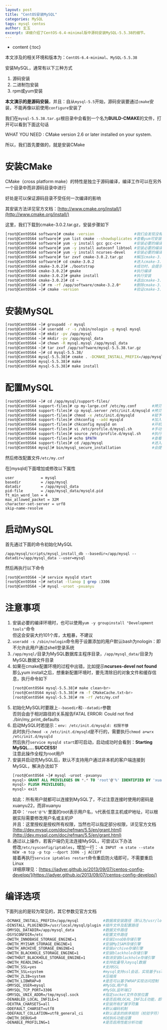 ```yaml
---
layout: post
title: "CentOS安装MySQL"
categories: MySQL
tags: mysql centos
author: 玄玉
excerpt: 详细介绍了CentOS-6.4-minimal版中源码安装MySQL-5.5.38的细节。
---
```


* content
{:toc}


本文涉及的相关环境和版本为：`CentOS-6.4-minimal`、`MySQL-5.5.38`

安装MySQL，通常有以下三种方式

1. 源码安装
2. 二进制包安装
3. rpm或yum安装

**本文演示的是源码安装**，并且：自从`mysql-5.5`开始，源码安装要通过`cmake`安装，不能再像以前使用`configure`安装了

我们在`mysql-5.5.38.tar.gz`根目录中会看到一个名为**BUILD-CMAKE**的文件，打开可以看到下面这句话

WHAT YOU NEED : CMake version 2.6 or later installed on your system.

所以，我们首先要做的，就是安装CMake

# 安装CMake

CMake（cross platform make）的特性是独立于源码编译，编译工作可以在另外一个目录中而非源码目录中进行

好处是可以保证源码目录不受任何一次编译的影响

其安装方法详见官方文档：[http://www.cmake.org/install/](http://www.cmake.org/install/)

这里，我们下载到cmake-3.0.2.tar.gz，安装步骤如下

```sh
[root@CentOS64 software]# cmake -version                  #我们会发现没有输出，说明本机并未安装cmake
[root@CentOS64 software]# yum list cmake --showduplicates #查看yum可安装的软件包版本，会看到只能安装cmake-2.6.4-5.el6版本，故舍弃
[root@CentOS64 software]# yum -y install gcc gcc-c++      #安装必要的编译环境
[root@CentOS64 software]# yum -y install autoconf libtool #安装必要的编译环境
[root@CentOS64 software]# yum -y install ncurses-devel    #安装必要的编译环境（这是配置MySQL环境变量时要用的库，这里一起安装了）
[root@CentOS64 software]# tar zxvf cmake-3.0.2.tar.gz     #解压cmake-3.0.2源码
[root@CentOS64 software]# cd cmake-3.0.2                  #进入cmake-3.0.2源码目录
[root@CentOS64 cmake-3.0.2]# ./bootstrap                  #成功时，会提示CMake has bootstrapped.  Now run gmake.
[root@CentOS64 cmake-3.0.2]# gmake                        #执行编译
[root@CentOS64 cmake-3.0.2]# gmake install                #执行安装
[root@CentOS64 cmake-3.0.2]# cd ~                         #退出cmake-3.0.2源码目录
[root@CentOS64 ~]# rm -rf /app/software/cmake-3.2.0*      #删除cmake-3.0.2源码
[root@CentOS64 ~]# cmake -version                         #验证cmake-3.0.2安装结果
```

# 安装MySQL

```sh
[root@CentOS64 ~]# groupadd -r mysql
[root@CentOS64 ~]# useradd -r -s /sbin/nologin -g mysql mysql
[root@CentOS64 ~]# mkdir -pv /app/mysql
[root@CentOS64 ~]# mkdir -pv /app/mysql_data
[root@CentOS64 ~]# chown -R mysql.mysql /app/mysql_data
[root@CentOS64 ~]# tar zxvf /app/software/mysql-5.5.38.tar.gz
[root@CentOS64 ~]# cd mysql-5.5.38/
[root@CentOS64 mysql-5.5.38]# cmake . -DCMAKE_INSTALL_PREFIX=/app/mysql -DMYSQL_DATADIR=/app/mysql_data -DSYSCONFDIR=/etc -DWITH_INNOBASE_STORAGE_ENGINE=1 -DWITH_MYISAM_STORAGE_ENGINE=1 -DWITH_READLINE=1 -DWITH_ZLIB=system -DDEFAULT_CHARSET=utf8 -DDEFAULT_COLLATION=utf8_general_ci
[root@CentOS64 mysql-5.5.38]# make
[root@CentOS64 mysql-5.5.38]# make install
```

# 配置MySQL

```sh
[root@CentOS64 ~]# cd /app/mysql/support-files/
[root@CentOS64 support-files]# cp my-large.cnf /etc/my.conf       #拷贝配置文件
[root@CentOS64 support-files]# cp mysql.server /etc/init.d/mysqld #拷贝启动脚本
[root@CentOS64 support-files]# chmod -x /etc/init.d/mysqld        #赋予可执行权限
[root@CentOS64 support-files]# chkconfig --add mysqld             #加入系统服务
[root@CentOS64 support-files]# chkconfig mysqld on                #开机启动
[root@CentOS64 support-files]# vi /etc/profile.d/mysql.sh         #手动创建，添加内容为：export PATH=$PATH:/app/mysql/bin
[root@CentOS64 support-files]# source /etc/profile.d/mysql.sh     #执行一遍
[root@CentOS64 support-files]# echo $PATH                         #查看结果
[root@CentOS64 support-files]# cd /app/mysql                      #进入MySQL主目录
[root@CentOS64 mysql]# bin/mysql_secure_installation              #会提示设置root密码，是否移除匿名用户，是否禁止root远程登录等等
```

然后修改配置文件`/etc/my.cnf`

在[mysqld]下面增加或修改以下属性

```
user            = mysql
basedir         = /app/mysql
datadir         = /app/mysql_data
pid-file        = /app/mysql_data/mysqld.pid
ft_min_word_len = 4
max_allowed_packet = 32M
character-set-server = urf8
skip-name-resolve
```

# 启动MySQL

首先通过下面的命令初始化MySQL

`/app/mysql/scripts/mysql_install_db --basedir=/app/mysql --datadir=/app/mysql_data --user=mysql`

然后再执行以下命令

```sh
[root@CentOS64 ~]# service mysqld start 
[root@CentOS64 ~]# netstat -tlanop | grep :3306 
[root@CentOS64 ~]# mysql -uroot -pxuanyu
```

# 注意事项

1. 安装必要的编译环境时，也可以使用`yum -y groupinstall "Development tools"`命令<br>
   但这会安装大约101个库，太粗暴，不建议
2. `useradd -s /sbin/nologin`命令用于设置添加的用户默认bash为nologin：即不允许此用户通过shell登录系统
3. `/app/mysql/`目录为MySQL数据库主程序目录，`/app/mysql_data/`目录为MySQL数据文件目录
4. 如果在cmake配置环境的过程中出错，比如提示**ncurses-devel not found**<br>
   那么yum install之后，想重新配置环境时，要先清除旧的对象文件和缓存信息，执行命令如下<br>
   ```sh
   [root@CentOS64 mysql-5.5.38]# make clean<br>
   [root@CentOS64 mysql-5.5.38]# rm -f CMakeCache.txt<br>
   [root@CentOS64 mysql-5.5.38]# rm -rf /etc/my.cnf
   ```
5. 初始化MySQL时要跟上`--basedir`和`--datadir`参数<br>
   否则会由于相对路径的关系报告FATAL ERROR: Could not find ./bin/my_print_defaults
6. 启动MySQL时若提示：`env: /etc/init.d/mysqld: 权限不够`<br>
   此时执行`chmod -x /etc/init.d/mysqld`是不行的，需要执行`chmod a+wrx /etc/init.d/mysqld`<br>
   然后执行`service mysqld start`即可启动，启动成功时会看到：**Starting MySQL.... SUCCESS!**<br>
   注意此操作全程为root用户
7. 安装并启动完MySQL后，默认不支持用户通过非本机的客户端连接到MySQL，解决办法如下<br>
   ```sql
   [root@CentOS64 ~]# mysql -uroot -pxuanyu
   mysql> GRANT ALL PRIVILEGES ON *.* TO 'root'@'%' IDENTIFIED BY 'xuanyu22' WITH GRANT OPTION;
   mysql> FLUSH PRIVILEGES;
   mysql> exit
   ```
   如此：所有用户就都可以连接到MySQL了，不过注意连接时使用的密码是xuanyu22，而非xuanyu<br>
   其中：`'root'@'%'`里面的root表示用户名，`%`代表任意主机或IP地址，可以根据实际需要修改用户名或主机IP<br>
   并且：这里授权是授权所有权限，当然也可以指定部分权限，详见官方文档[http://dev.mysql.com/doc/refman/5.5/en/grant.html](http://dev.mysql.com/doc/refman/5.5/en/grant.html)
8. 通过以上操作，若客户端仍无法连接MySQL，可尝试以下办法<br>
   修改`/etc/sysconfig/iptables`，增加一行：`-A INPUT -m state --state NEW -m tcp -p tcp --dport 3306 -j ACCEPT`<br>
   接着再执行`service iptables restart`命令重启防火墙即可，不需要重启Linux<br>
   详细原理见：[https://jadyer.github.io/2013/09/07/centos-config-develop/](https://jadyer.github.io/2013/09/07/centos-config-develop/)

# 编译选项

下面列出的是较为常见的，其它参数见官方文档

```sh
-DCMAKE_INSTALL_PREFIX=/app/mysql           #数据库安装路径（默认为/usr/local/mysql），该参数可在启动服务时用--basedir参数指定
-DINSTALL_PLUGINDIR=/usr/local/mysql/plugin #插件文件及配置路径
-DMYSQL_DATADIR=/app/mysql_data             #数据文件路径
-DSYSCONFDIR=/etc                           #配置文件路径
-DWITH_INNOBASE_STORAGE_ENGINE=1            #安装InnoDB存储引擎
-DWITH_MYISAM_STORAGE_ENGINE=1              #安装MyISAM存储引擎
-DWITH_ARCHIVE_STORAGE_ENGINE=1             #安装archive存储引擎
-DWITH_BLACKHOLE_STORAGE_ENGINE=1           #安装blackhole存储引擎
-DWITHOUT_BLACKHOLE_STORAGE_ENGINE=1        #取消安装blackhole存储引擎
-DWITH_READLINE=1                           #支持批量导入mysql数据
-DWITH_SSL=yes                              #支持SSL
-DWITH_SSL=system                           #mysql支持ssl会话，实现基于ssl的数据复制
-DWITH_ZLIB=system                          #压缩库
-DWITH_LIBWRAP=0                            #是否可以基于WRAP实现访问控制
-DMYSQL_USER=mysql                          #MySQL用户名
-DMYSQL_TCP_PORT=3306                       #MySQL监听端口
-DMYSQL_UNIX_ADDR=/tmp/mysql.sock           #指定socket文件存放位置
-DENABLED_LOCAL_INFILE=1                    #是否启用LOCAL_INFILE功能，即允许从本地导入数据
-DEXTRA_CHARSETS=all                        #安装所有扩展字符集
-DDEFAULT_CHARSET=utf8                      #默认编码机制
-DDEFAULT_COLLATION=utf8_general_ci         #默认语言的排序规则（校验字符）
-DWITH_DEBUG=0                              #DEBUG功能设置
-DENABLE_PROFILING=1                        #是否启用性能分析功能
```